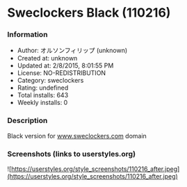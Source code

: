 # Sweclockers Black (110216)

### Information
- Author: オルソンフィリップ (unknown)
- Created at: unknown
- Updated at: 2/8/2015, 8:01:55 PM
- License: NO-REDISTRIBUTION
- Category: sweclockers
- Rating: undefined
- Total installs: 643
- Weekly installs: 0


### Description
Black version for www.sweclockers.com domain


### Screenshots (links to userstyles.org)
![https://userstyles.org/style_screenshots/110216_after.jpeg](https://userstyles.org/style_screenshots/110216_after.jpeg)


